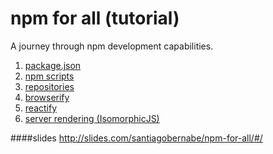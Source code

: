 # npm for all (tutorial)
A journey through npm development capabilities.

1. [package.json](https://github.com/MindCookin/npm-for-all-tutorial/tree/01_package)
2. [npm scripts](https://github.com/MindCookin/npm-for-all-tutorial/tree/02_scripts)
3. [repositories](https://github.com/MindCookin/npm-for-all-tutorial/tree/03_repository)
4. [browserify](https://github.com/MindCookin/npm-for-all-tutorial/tree/04_browserify)
5. [reactify](https://github.com/MindCookin/npm-for-all-tutorial/tree/05_reactify)
6. [server rendering (IsomorphicJS)](https://github.com/MindCookin/npm-for-all-tutorial/tree/06_serverrender)

####slides
http://slides.com/santiagobernabe/npm-for-all/#/
